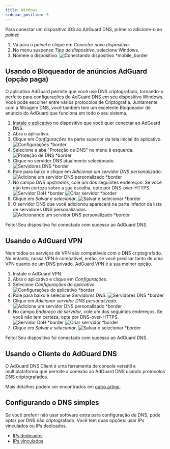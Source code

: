 ```yaml
---
title: Windows
sidebar_position: 5
---
```


Para conectar um dispositivo iOS ao AdGuard DNS, primeiro adicione-o ao _painel_:

1. Vá para o _painel_ e clique em _Conectar novo dispositivo_.
2. No menu suspenso _Tipo de dispositivo_, selecione Windows.
3. Nomeie o dispositivo.
   ![Conectando dispositivo \*mobile\_border](https://cdn.adtidy.org/content/kb/dns/private/new_dns/connect/windows_ab/choose_windows.png)

## Usando o Bloqueador de anúncios AdGuard (opção paga)

O aplicativo AdGuard permite que você use DNS criptografado, tornando-o perfeito para configurações do AdGuard DNS em seu dispositivo Windows. Você pode escolher entre vários protocolos de Criptografia. Juntamente com a filtragem DNS, você também tem um excelente Bloqueador de anúncio do AdGuard que funciona em todo o seu sistema.

1. [Instale o aplicativo](https://adguard.com/adguard-windows/overview.html) no dispositivo que você quer conectar ao AdGuard DNS.
2. Abra o aplicativo.
3. Clique em _Configurações_ na parte superior da tela inicial do aplicativo.
   ![Configurações \*border](https://cdn.adtidy.org/content/kb/dns/private/new_dns/connect/windows_ab/windows_step3.png)
4. Selecione a aba "Proteção de DNS" no menu à esquerda.
   ![Proteção de DNS \*border](https://cdn.adtidy.org/content/kb/dns/private/new_dns/connect/windows_ab/windows_step4.png)
5. Clique no servidor DNS atualmente selecionado.
   ![Servidores DNS \*border](https://cdn.adtidy.org/content/kb/dns/private/new_dns/connect/windows_ab/windows_step5.png)
6. Role para baixo e clique em _Adicionar um servidor DNS personalizado_.
   ![Adicione um servidor DNS personalizado \*border](https://cdn.adtidy.org/content/kb/dns/private/new_dns/connect/windows_ab/windows_step6.png)
7. No campo _DNS upstreams_, cole um dos seguintes endereços. Se você não tem certeza sobre a sua escolha, opte por DNS-over-HTTPS.
   ![Servidor DoH \*border](https://cdn.adtidy.org/content/kb/dns/private/new_dns/connect/windows_ab/windows_step7_1.png)
   ![Criar servidor \*border](https://cdn.adtidy.org/content/kb/dns/private/new_dns/connect/windows_ab/windows_step7_2.png)
8. Clique em _Salvar e selecionar_.
   ![Salvar e selecionar \*border](https://cdn.adtidy.org/content/kb/dns/private/new_dns/connect/windows_ab/windows_step8.png)
9. O servidor DNS que você adicionou aparecerá na parte inferior da lista de servidores DNS personalizados.
   ![Adicionando um servidor DNS personalizado \*border](https://cdn.adtidy.org/content/kb/dns/private/new_dns/connect/windows_ab/windows_step9.png)

Feito! Seu dispositivo foi conectado com sucesso ao AdGuard DNS.

## Usando o AdGuard VPN

Nem todos os serviços de VPN são compatíveis com o DNS criptografado. No entanto, nossa VPN é compatível, então, se você precisar tanto de uma VPN quanto de um DNS privado, AdGuard VPN é a sua melhor opção.

1. Instale o AdGuard VPN.
2. Abra o aplicativo e clique em _Configurações_.
3. Selecione _Configurações do aplicativo_.
   ![Configurações do aplicativo \*border](https://cdn.adtidy.org/content/kb/dns/private/new_dns/connect/windows_vpn/windows_step4.png)
4. Role para baixo e selecione _Servidores DNS_.
   ![Servidores DNS \*border](https://cdn.adtidy.org/content/kb/dns/private/new_dns/connect/windows_vpn/windows_step5.png)
5. Clique em _Adicionar servidor DNS personalizado_.
   ![Adicione um servidor DNS personalizado \*border](https://cdn.adtidy.org/content/kb/dns/private/new_dns/connect/windows_vpn/windows_step6.png)
6. No campo _Endereço do servidor_, cole um dos seguintes endereços. Se você não tem certeza, opte por DNS-over-HTTPS.
   ![Servidor DoH \*border](https://cdn.adtidy.org/content/kb/dns/private/new_dns/connect/windows_vpn/windows_step7_1.png)
   ![Criar serrvidor \*border](https://cdn.adtidy.org/content/kb/dns/private/new_dns/connect/windows_vpn/windows_step7_2.png)
7. Clique em _Salvar e selecionar_.
   ![Salvar e selecionar \*border](https://cdn.adtidy.org/content/kb/dns/private/new_dns/connect/windows_vpn/windows_step8.png)

Feito! Seu dispositivo foi conectado com sucesso ao AdGuard DNS.

## Usando o Cliente do AdGuard DNS

O AdGuard DNS Client é uma ferramenta de console versátil e multiplataforma que permite a conexão ao AdGuard DNS usando protocolos DNS criptografados.

Mais detalhes podem ser encontrados em [outro artigo](/dns-client/overview/).

## Configurando o DNS simples

Se você preferir não usar software extra para configuração de DNS, pode optar por DNS não criptografado. Você tem duas opções: usar IPs vinculados ou IPs dedicados.

- [IPs dedicados](/private-dns/connect-devices/other-options/dedicated-ip.md)
- [IPs vinculados](/private-dns/connect-devices/other-options/linked-ip.md)
